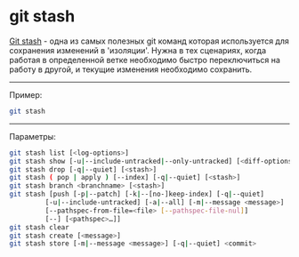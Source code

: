 # git stash

[Git stash](https://git-scm.com/docs/git-stash) - одна из самых полезных git команд которая используется для сохранения изменений в 'изоляции'. Нужна в тех сценариях, когда работая в определенной ветке  необходимо быстро переключиться на работу в другой, и текущие изменения необходимо сохранить.


---

Пример:

```bash
git stash
```


---

Параметры:

```bash
git stash list [<log-options>]
git stash show [-u|--include-untracked|--only-untracked] [<diff-options>] [<stash>]
git stash drop [-q|--quiet] [<stash>]
git stash ( pop | apply ) [--index] [-q|--quiet] [<stash>]
git stash branch <branchname> [<stash>]
git stash [push [-p|--patch] [-k|--[no-]keep-index] [-q|--quiet]
	     [-u|--include-untracked] [-a|--all] [-m|--message <message>]
	     [--pathspec-from-file=<file> [--pathspec-file-nul]]
	     [--] [<pathspec>…​]]
git stash clear
git stash create [<message>]
git stash store [-m|--message <message>] [-q|--quiet] <commit>
```